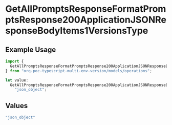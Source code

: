 # GetAllPromptsResponseFormatPromptsResponse200ApplicationJSONResponseBodyItems1VersionsType

## Example Usage

```typescript
import {
  GetAllPromptsResponseFormatPromptsResponse200ApplicationJSONResponseBodyItems1VersionsType,
} from "orq-poc-typescript-multi-env-version/models/operations";

let value:
  GetAllPromptsResponseFormatPromptsResponse200ApplicationJSONResponseBodyItems1VersionsType =
    "json_object";
```

## Values

```typescript
"json_object"
```